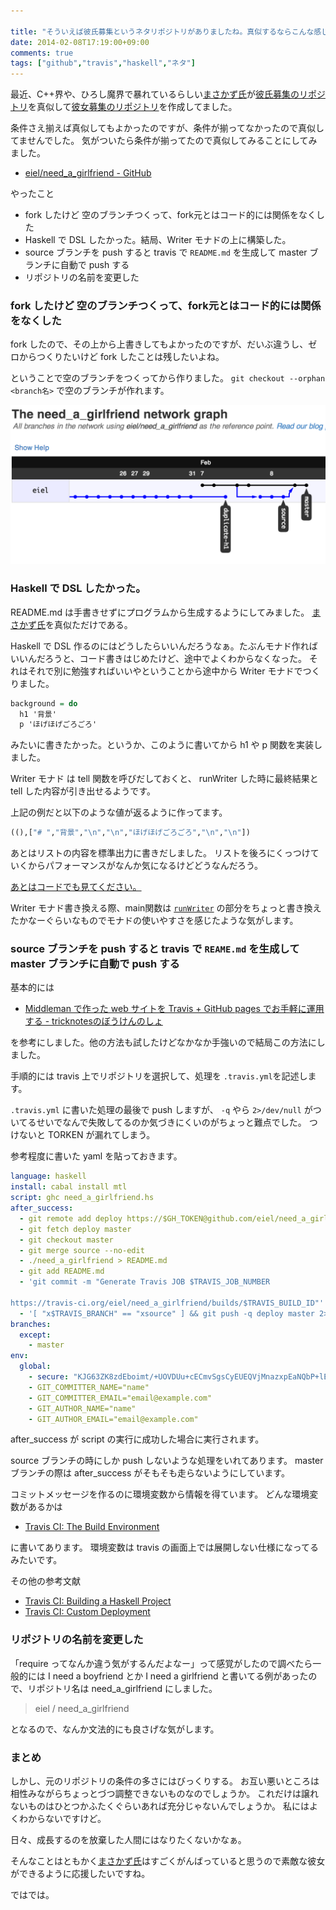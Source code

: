 ```yaml
---

title: "そういえば彼氏募集というネタリポジトリがありましたね。真似するならこんな感じかなぁ。"
date: 2014-02-08T17:19:00+09:00
comments: true
tags: ["github","travis","haskell","ネタ"]
---
```


最近、C++界や、ひろし魔界で暴れているらしい[まさかず氏](https://twitter.com/PG_nonen)が[彼氏募集のリポジトリ](https://github.com/norinori2222/boyfriend_require)を真似して[彼女募集のリポジトリ](https://github.com/minamiyama1994/girlfriend_require)を作成してました。

条件さえ揃えば真似してもよかったのですが、条件が揃ってなかったので真似してませんでした。
気がついたら条件が揃ってたので真似してみることにしてみました。

* [﻿eiel/need_a_girlfriend - GitHub](https://github.com/eiel/need_a_girlfriend)

やったこと

* fork したけど 空のブランチつくって、fork元とはコード的には関係をなくした
* Haskell で DSL したかった。結局、Writer モナドの上に構築した。
* source ブランチを push すると travis で `README.md` を生成して master ブランチに自動で push する
* リポジトリの名前を変更した

### fork したけど 空のブランチつくって、fork元とはコード的には関係をなくした

fork したので、その上から上書きしてもよかったのですが、だいぶ違うし、ゼロからつくりたいけど fork したことは残したいよね。

ということで空のブランチをつくってから作りました。
`git checkout --orphan <branch名>` で空のブランチが作れます。

![ネットワーク](/images/2014-02-08-network.png)

### Haskell で DSL したかった。

README.md は手書きせずにプログラムから生成するようにしてみました。
[まさかず氏](https://twitter.com/PG_nonen)を真似ただけである。

Haskell で DSL 作るのにはどうしたらいいんだろうなぁ。たぶんモナド作ればいいんだろうと、コード書きはじめたけど、途中でよくわからなくなった。
それはそれで別に勉強すればいいやということから途中から Writer モナドでつくりました。

```haskell
background = do
  h1 '背景'
  p 'ほげほげごろごろ'
```

みたいに書きたかった。というか、このように書いてから h1 や p 関数を実装しました。

Writer モナド は tell 関数を呼びだしておくと、 runWriter した時に最終結果と tell した内容が引き出せるようです。

上記の例だと以下のような値が返るように作ってます。

```haskell
((),["# ","背景","\n","\n","ほげほげごろごろ","\n","\n"])
```

あとはリストの内容を標準出力に書きだしました。
リストを後ろにくっつけていくからパフォーマンスがなんか気になるけどどうなんだろう。

[あとはコードでも見てください。](https://github.com/eiel/need_a_girlfriend/blob/master/need_a_girlfriend.hs)

Writer モナド書き換える際、main関数は [`runWriter`](https://github.com/eiel/need_a_girlfriend/blob/master/need_a_girlfriend.hs#L3) の部分をちょっと書き換えたかなーぐらいなものでモナドの使いやすさを感じたような気がします。

### source ブランチを push すると travis で `REAME.md` を生成して master ブランチに自動で push する

基本的には

* [Middleman で作った web サイトを Travis + GitHub pages でお手軽に運用する - tricknotesのぼうけんのしょ](http://tricknotes.hateblo.jp/entry/2013/06/17/020229)

を参考にしました。他の方法も試したけどなかなか手強いので結局この方法にしました。

手順的には travis 上でリポジトリを選択して、処理を `.travis.yml`を記述します。

`.travis.yml` に書いた処理の最後で push しますが、 `-q` やら `2>/dev/null` がついてるせいでなんで失敗してるのか気づきにくいのがちょっと難点でした。
つけないと TORKEN が漏れてしまう。

参考程度に書いた yaml を貼っておきます。

```yaml
language: haskell
install: cabal install mtl
script: ghc need_a_girlfriend.hs
after_success:
  - git remote add deploy https://$GH_TOKEN@github.com/eiel/need_a_girlfriend.git
  - git fetch deploy master
  - git checkout master
  - git merge source --no-edit
  - ./need_a_girlfriend > README.md
  - git add README.md
  - 'git commit -m "Generate Travis JOB $TRAVIS_JOB_NUMBER

https://travis-ci.org/eiel/need_a_girlfriend/builds/$TRAVIS_BUILD_ID"'
  - '[ "x$TRAVIS_BRANCH" == "xsource" ] && git push -q deploy master 2>/dev/null'
branches:
  except:
    - master
env:
  global:
    - secure: "KJG63ZK8zdEboimt/+UOVDUu+cECmvSgsCyEUEQVjMnazxpEaNQbP+lEQv9TWki6eRtr71+vt3LU7H4H8Wm/jURV2WiYe31ZeE7wvRcjjaHRWHYfeTJ5OyBJhCJoauKBAwL/jIFSTDt3IEgGIW42WPwagGexHKm+Vh/0ETK1CNc="
    - GIT_COMMITTER_NAME="name"
    - GIT_COMMITTER_EMAIL="email@example.com"
    - GIT_AUTHOR_NAME="name"
    - GIT_AUTHOR_EMAIL="email@example.com"
```

after_success が script の実行に成功した場合に実行されます。

source ブランチの時にしか push しないような処理をいれてあります。
master ブランチの際は after_success がそもそも走らないようにしています。

コミットメッセージを作るのに環境変数から情報を得ています。
どんな環境変数があるかは

* [Travis CI: The Build Environment](http://docs.travis-ci.com/user/ci-environment/)

に書いてあります。
環境変数は travis の画面上では展開しない仕様になってるみたいです。

その他の参考文献

* [Travis CI: Building a Haskell Project](http://docs.travis-ci.com/user/languages/haskell/)
* [Travis CI: Custom Deployment](http://docs.travis-ci.com/user/deployment/custom/)

### リポジトリの名前を変更した

「require ってなんか違う気がするんだよなー」って感覚がしたので調べたら一般的には I need a boyfriend とか I need a girlfriend と書いてる例があったので、リポジトリ名は need_a_girlfriend にしました。

> eiel / need_a_girlfriend

となるので、なんか文法的にも良さげな気がします。

### まとめ

しかし、元のリポジトリの条件の多さにはびっくりする。
お互い悪いところは相性みながらちょっとづつ調整できないものなのでしょうか。
これだけは譲れないものはひとつかふたくぐらいあれば充分じゃないんでしょうか。
私にはよくわからないですけど。

日々、成長するのを放棄した人間にはなりたくないかなぁ。

そんなことはともかく[まさかず氏](https://twitter.com/PG_nonen)はすごくがんばっていると思うので素敵な彼女ができるように応援したいですね。

ではでは。
